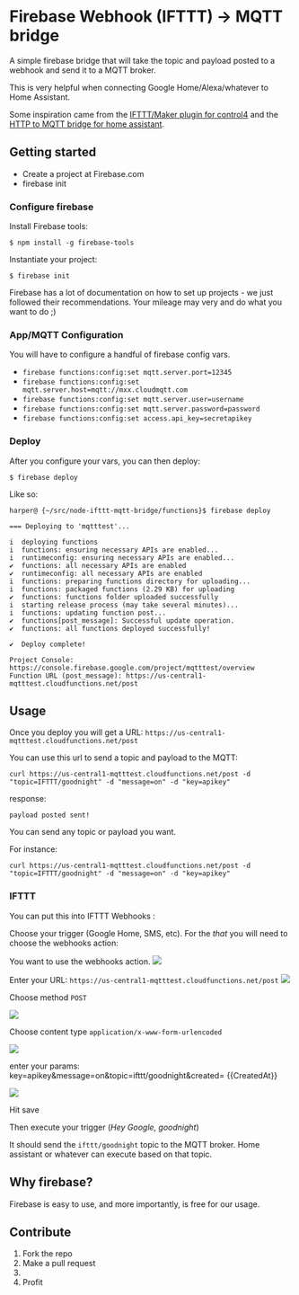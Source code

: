 # Firebase Webhook (IFTTT) -> MQTT bridge

A simple firebase bridge that will take the topic and payload posted to a webhook and send it to a MQTT broker. 

This is very helpful when connecting Google Home/Alexa/whatever to Home Assistant.

Some inspiration came from the [IFTTT/Maker plugin for control4](https://www.chowmainsoft.com/ifttt/) and the [HTTP to MQTT bridge for home assistant](https://home-assistant.io/blog/2017/03/28/http-to-mqtt-bridge/). 

## Getting started

* Create a project at Firebase.com
* firebase init

### Configure firebase

Install Firebase tools:

`$ npm install -g firebase-tools`

Instantiate your project: 

`$ firebase init`

Firebase has a lot of documentation on how to set up projects - we just followed their recommendations. Your mileage may very and do what you want to do ;)

### App/MQTT Configuration

You will have to configure a handful of firebase config vars. 

* `firebase functions:config:set mqtt.server.port=12345`
* `firebase functions:config:set mqtt.server.host=mqtt://mxx.cloudmqtt.com`
* `firebase functions:config:set mqtt.server.user=username`
* `firebase functions:config:set mqtt.server.password=password`
* `firebase functions:config:set access.api_key=secretapikey`

### Deploy

After you configure your vars, you can then deploy:

`$ firebase deploy`

Like so: 

    harper@ {~/src/node-ifttt-mqtt-bridge/functions}$ firebase deploy 

    === Deploying to 'mqtttest'...

    i  deploying functions
    i  functions: ensuring necessary APIs are enabled...
    i  runtimeconfig: ensuring necessary APIs are enabled...
    ✔  functions: all necessary APIs are enabled
    ✔  runtimeconfig: all necessary APIs are enabled
    i  functions: preparing functions directory for uploading...
    i  functions: packaged functions (2.29 KB) for uploading
    ✔  functions: functions folder uploaded successfully
    i  starting release process (may take several minutes)...
    i  functions: updating function post...
    ✔  functions[post_message]: Successful update operation.
    ✔  functions: all functions deployed successfully!

    ✔  Deploy complete!

    Project Console: https://console.firebase.google.com/project/mqtttest/overview
    Function URL (post_message): https://us-central1-mqtttest.cloudfunctions.net/post

## Usage

Once you deploy you will get a URL: `https://us-central1-mqtttest.cloudfunctions.net/post`

You can use this url to send a topic and payload to the MQTT:

`curl https://us-central1-mqtttest.cloudfunctions.net/post -d "topic=IFTTT/goodnight" -d "message=on" -d "key=apikey"`

response: 

`payload posted sent!`

You can send any topic or payload you want. 

For instance: 

`curl https://us-central1-mqtttest.cloudfunctions.net/post -d "topic=IFTTT/goodnight" -d "message=on" -d "key=apikey"`

### IFTTT

You can put this into IFTTT Webhooks :

Choose your trigger (Google Home, SMS, etc). For the *that* you will need to choose the webhooks action: 

You want to use the webhooks action. 
![](https://i.imgur.com/GLVtGcO.png)

Enter your URL: `https://us-central1-mqtttest.cloudfunctions.net/post`
![](https://i.imgur.com/ZwaSWRN.png)

Choose method `POST`

![](https://i.imgur.com/OOQPLpE.png)

Choose content type `application/x-www-form-urlencoded`

![](https://i.imgur.com/I5RaGz0.png)

enter your params: key=apikey&message=on&topic=ifttt/goodnight&created= {{CreatedAt}}

![](https://i.imgur.com/lMgpVr7.png)

Hit save 

Then execute your trigger (*Hey Google, goodnight*)

It should send the `ifttt/goodnight` topic to the MQTT broker. Home assistant or whatever can execute based on that topic. 


## Why firebase? 

Firebase is easy to use, and more importantly, is free for our usage. 

## Contribute

1. Fork the repo
2. Make a pull request
3.     
4. Profit 



